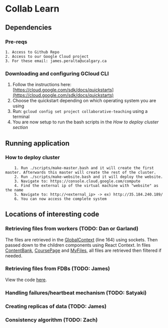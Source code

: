 # Collab Learn

## Dependencies

### Pre-reqs

```
1. Access to Github Repo
2. Access to our Google Cloud project
3. For these email: james.peralta@ucalgary.ca
```

### Downloading and configuring GCloud CLI

1. Follow the instructions here: [https://cloud.google.com/sdk/docs/quickstarts](https://cloud.google.com/sdk/docs/quickstarts)
2. Choose the quickstart depending on which operating system you are using
3. Run: `gcloud config set project collaborative-teaching` using a terminal
4. You are now setup to run the bash scripts in the _How to deploy cluster section_

## Running application

### How to deploy cluster

```
    1. Run ./scripts/make-master.bash and it will create the first master. Afterwards this master will create the rest of the cluster.
    2. Run ./scripts/make-website.bash and it will deploy the website.
    3. Navigate to: https://console.cloud.google.com/compute
    4. Find the external ip of the virtual machine with "website" as the name
    5. Navigate to: http://<external_ip> -> ex) http://35.184.240.189/
    6. You can now access the complete system
```

## Locations of interesting code

### Retrieving files from workers (TODO: Dan or Garland)

The files are retrieved in the [GlobalContext](./client/src/GlobalContext.tsx) (line 164) using sockets.
Then passed down to the children components using React Context.
In files [ContentBank](./client/src/ContentBank.jsx), [CoursePage](./client/src/CoursePage.jsx) and [MyFiles](./client/src/MyFiles.jsx), all files are retrieved then filtered if needed.

### Retrieving files from FDBs (TODO: James)

View the code [here](./worker/src/app.ts).

### Handling failures/heartbeat mechanism (TODO: Satyaki)

### Creating replicas of data (TODO: James)

### Consistency algorithm (TODO: Zach)

```

```
